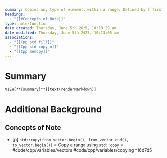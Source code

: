 ```yaml
---
summary: Copies any type of elements within a range. Defined by [`first`, `last`), to another range beginning at `d_first`. Requires that `result` is not in the range `[first, last)`.
headings:
  - "[[#Concepts of Note]]"
type: note/function
date created: Thursday, June 5th 2025, 10:10:29 am
date modified: Thursday, June 5th 2025, 10:13:05 am
associations:
  - "[[Cpp std fill]]"
  - "[[Cpp std copy_n]]"
  - "[[Cpp memcpy]]"
---
```

# Summary
`VIEW[**{summary}**][text(renderMarkdown)]`

# Additional Background
## Concepts of Note

- [p] `std::copy(from_vector.begin(), from_vector.end(), to_vector.begin())` = Copy a range using `std::copy` = #code/cpp/variables/vectors #code/cpp/variables/copying ^16d7d5
<!--ID: 1751434091615-->

